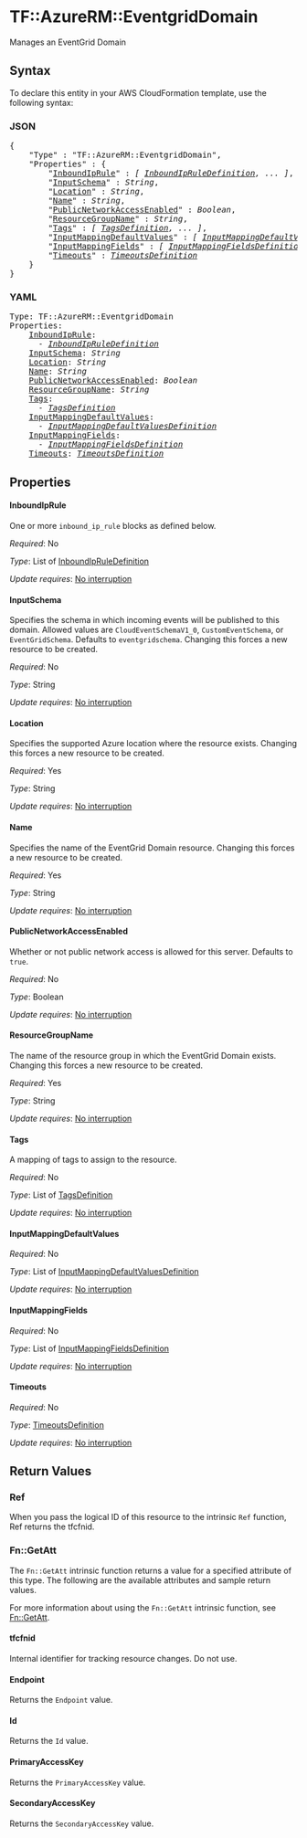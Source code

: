 # TF::AzureRM::EventgridDomain

Manages an EventGrid Domain

## Syntax

To declare this entity in your AWS CloudFormation template, use the following syntax:

### JSON

<pre>
{
    "Type" : "TF::AzureRM::EventgridDomain",
    "Properties" : {
        "<a href="#inboundiprule" title="InboundIpRule">InboundIpRule</a>" : <i>[ <a href="inboundipruledefinition.md">InboundIpRuleDefinition</a>, ... ]</i>,
        "<a href="#inputschema" title="InputSchema">InputSchema</a>" : <i>String</i>,
        "<a href="#location" title="Location">Location</a>" : <i>String</i>,
        "<a href="#name" title="Name">Name</a>" : <i>String</i>,
        "<a href="#publicnetworkaccessenabled" title="PublicNetworkAccessEnabled">PublicNetworkAccessEnabled</a>" : <i>Boolean</i>,
        "<a href="#resourcegroupname" title="ResourceGroupName">ResourceGroupName</a>" : <i>String</i>,
        "<a href="#tags" title="Tags">Tags</a>" : <i>[ <a href="tagsdefinition.md">TagsDefinition</a>, ... ]</i>,
        "<a href="#inputmappingdefaultvalues" title="InputMappingDefaultValues">InputMappingDefaultValues</a>" : <i>[ <a href="inputmappingdefaultvaluesdefinition.md">InputMappingDefaultValuesDefinition</a>, ... ]</i>,
        "<a href="#inputmappingfields" title="InputMappingFields">InputMappingFields</a>" : <i>[ <a href="inputmappingfieldsdefinition.md">InputMappingFieldsDefinition</a>, ... ]</i>,
        "<a href="#timeouts" title="Timeouts">Timeouts</a>" : <i><a href="timeoutsdefinition.md">TimeoutsDefinition</a></i>
    }
}
</pre>

### YAML

<pre>
Type: TF::AzureRM::EventgridDomain
Properties:
    <a href="#inboundiprule" title="InboundIpRule">InboundIpRule</a>: <i>
      - <a href="inboundipruledefinition.md">InboundIpRuleDefinition</a></i>
    <a href="#inputschema" title="InputSchema">InputSchema</a>: <i>String</i>
    <a href="#location" title="Location">Location</a>: <i>String</i>
    <a href="#name" title="Name">Name</a>: <i>String</i>
    <a href="#publicnetworkaccessenabled" title="PublicNetworkAccessEnabled">PublicNetworkAccessEnabled</a>: <i>Boolean</i>
    <a href="#resourcegroupname" title="ResourceGroupName">ResourceGroupName</a>: <i>String</i>
    <a href="#tags" title="Tags">Tags</a>: <i>
      - <a href="tagsdefinition.md">TagsDefinition</a></i>
    <a href="#inputmappingdefaultvalues" title="InputMappingDefaultValues">InputMappingDefaultValues</a>: <i>
      - <a href="inputmappingdefaultvaluesdefinition.md">InputMappingDefaultValuesDefinition</a></i>
    <a href="#inputmappingfields" title="InputMappingFields">InputMappingFields</a>: <i>
      - <a href="inputmappingfieldsdefinition.md">InputMappingFieldsDefinition</a></i>
    <a href="#timeouts" title="Timeouts">Timeouts</a>: <i><a href="timeoutsdefinition.md">TimeoutsDefinition</a></i>
</pre>

## Properties

#### InboundIpRule

One or more `inbound_ip_rule` blocks as defined below.

_Required_: No

_Type_: List of <a href="inboundipruledefinition.md">InboundIpRuleDefinition</a>

_Update requires_: [No interruption](https://docs.aws.amazon.com/AWSCloudFormation/latest/UserGuide/using-cfn-updating-stacks-update-behaviors.html#update-no-interrupt)

#### InputSchema

Specifies the schema in which incoming events will be published to this domain. Allowed values are `CloudEventSchemaV1_0`, `CustomEventSchema`, or `EventGridSchema`. Defaults to `eventgridschema`. Changing this forces a new resource to be created.

_Required_: No

_Type_: String

_Update requires_: [No interruption](https://docs.aws.amazon.com/AWSCloudFormation/latest/UserGuide/using-cfn-updating-stacks-update-behaviors.html#update-no-interrupt)

#### Location

Specifies the supported Azure location where the resource exists. Changing this forces a new resource to be created.

_Required_: Yes

_Type_: String

_Update requires_: [No interruption](https://docs.aws.amazon.com/AWSCloudFormation/latest/UserGuide/using-cfn-updating-stacks-update-behaviors.html#update-no-interrupt)

#### Name

Specifies the name of the EventGrid Domain resource. Changing this forces a new resource to be created.

_Required_: Yes

_Type_: String

_Update requires_: [No interruption](https://docs.aws.amazon.com/AWSCloudFormation/latest/UserGuide/using-cfn-updating-stacks-update-behaviors.html#update-no-interrupt)

#### PublicNetworkAccessEnabled

Whether or not public network access is allowed for this server. Defaults to `true`.

_Required_: No

_Type_: Boolean

_Update requires_: [No interruption](https://docs.aws.amazon.com/AWSCloudFormation/latest/UserGuide/using-cfn-updating-stacks-update-behaviors.html#update-no-interrupt)

#### ResourceGroupName

The name of the resource group in which the EventGrid Domain exists. Changing this forces a new resource to be created.

_Required_: Yes

_Type_: String

_Update requires_: [No interruption](https://docs.aws.amazon.com/AWSCloudFormation/latest/UserGuide/using-cfn-updating-stacks-update-behaviors.html#update-no-interrupt)

#### Tags

A mapping of tags to assign to the resource.

_Required_: No

_Type_: List of <a href="tagsdefinition.md">TagsDefinition</a>

_Update requires_: [No interruption](https://docs.aws.amazon.com/AWSCloudFormation/latest/UserGuide/using-cfn-updating-stacks-update-behaviors.html#update-no-interrupt)

#### InputMappingDefaultValues

_Required_: No

_Type_: List of <a href="inputmappingdefaultvaluesdefinition.md">InputMappingDefaultValuesDefinition</a>

_Update requires_: [No interruption](https://docs.aws.amazon.com/AWSCloudFormation/latest/UserGuide/using-cfn-updating-stacks-update-behaviors.html#update-no-interrupt)

#### InputMappingFields

_Required_: No

_Type_: List of <a href="inputmappingfieldsdefinition.md">InputMappingFieldsDefinition</a>

_Update requires_: [No interruption](https://docs.aws.amazon.com/AWSCloudFormation/latest/UserGuide/using-cfn-updating-stacks-update-behaviors.html#update-no-interrupt)

#### Timeouts

_Required_: No

_Type_: <a href="timeoutsdefinition.md">TimeoutsDefinition</a>

_Update requires_: [No interruption](https://docs.aws.amazon.com/AWSCloudFormation/latest/UserGuide/using-cfn-updating-stacks-update-behaviors.html#update-no-interrupt)

## Return Values

### Ref

When you pass the logical ID of this resource to the intrinsic `Ref` function, Ref returns the tfcfnid.

### Fn::GetAtt

The `Fn::GetAtt` intrinsic function returns a value for a specified attribute of this type. The following are the available attributes and sample return values.

For more information about using the `Fn::GetAtt` intrinsic function, see [Fn::GetAtt](https://docs.aws.amazon.com/AWSCloudFormation/latest/UserGuide/intrinsic-function-reference-getatt.html).

#### tfcfnid

Internal identifier for tracking resource changes. Do not use.

#### Endpoint

Returns the <code>Endpoint</code> value.

#### Id

Returns the <code>Id</code> value.

#### PrimaryAccessKey

Returns the <code>PrimaryAccessKey</code> value.

#### SecondaryAccessKey

Returns the <code>SecondaryAccessKey</code> value.


